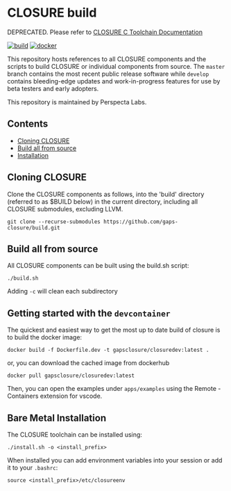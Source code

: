 # CLOSURE build

DEPRECATED. Please refer to [CLOSURE C Toolchain Documentation](https://github.com/gaps-closure/gaps-closure.github.io/)

[![build](https://github.com/gaps-closure/build/actions/workflows/main.yml/badge.svg)](https://github.com/gaps-closure/build/actions/workflows/main.yml)
[![docker](https://github.com/gaps-closure/build/actions/workflows/docker-image.yml/badge.svg)](https://github.com/gaps-closure/build/actions/workflows/docker-image.yml)

This repository hosts references to all CLOSURE components and the scripts to build CLOSURE or individual components from source. The `master` branch contains the most recent public release software while `develop` contains bleeding-edge updates and work-in-progress features for use by beta testers and early adopters.

This repository is maintained by Perspecta Labs.


## Contents
- [Cloning CLOSURE](#cloning-closure)
- [Build all from source](#build-all-from-source)
- [Installation](#installation)

## Cloning CLOSURE
Clone the CLOSURE components as follows, into the 'build' directory (referred to as $BUILD below) in the current directory, including all CLOSURE submodules, excluding LLVM.

```
git clone --recurse-submodules https://github.com/gaps-closure/build.git
```

## Build all from source

All CLOSURE components can be built using the build.sh script:

```
./build.sh
```

Adding `-c` will clean each subdirectory

## Getting started with the `devcontainer`

The quickest and easiest way to get the most up to date 
build of closure is to build the docker image:

```
docker build -f Dockerfile.dev -t gapsclosure/closuredev:latest .
```

or, you can download the cached image from dockerhub

```
docker pull gapsclosure/closuredev:latest
```

Then, you can open the examples under `apps/examples`
using the Remote - Containers extension for vscode.

## Bare Metal Installation

The CLOSURE toolchain can be installed using:

```
./install.sh -o <install_prefix>
```

When installed you can add environment variables into your session or add it to your `.bashrc`:

```
source <install_prefix>/etc/closureenv
```


